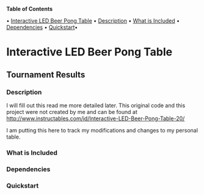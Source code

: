 **Table of Contents** 

• [Interactive LED Beer Pong Table](#interactive-lED-beer-pong-table)
	• [Description](#description)
	• [What is Included](#what-is-included)
	• [Dependencies](#dependencies)
	• [Quickstart](#quickstart)•



# **Interactive LED Beer Pong Table**
## Tournament Results

### Description

I will fill out this read me more detailed later.
This original code and this project were not created by me and can be found at
http://www.instructables.com/id/Interactive-LED-Beer-Pong-Table-20/

I am putting this here to track my modifications and changes to my personal table.

### What is Included


### Dependencies


### Quickstart

